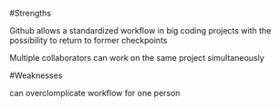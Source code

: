 #Strengths

Github allows a standardized workflow in big coding projects with the possibility to return to former checkpoints

Multiple collaborators can work on the same project simultaneously

#Weaknesses

can overclomplicate workflow for one person 

